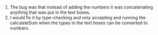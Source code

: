 1. The bug was that instead of adding the numbers it was concatenating anything that was put in the text boxes. 
2. I would fix it by type-checking and only accepting and running the calculateSum when the types in the text boxes can be converted to numbers. 
